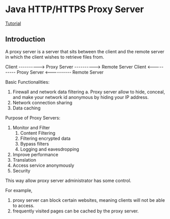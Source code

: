 # Java HTTP/HTTPS Proxy Server
[Tutorial](https://www.tutorialspoint.com/internet_technologies/proxy_servers.htm)
## Introduction
A proxy server is a server that sits between the client and the remote server in which the client wishes to retrieve files from.

Client ----------> Proxy Server ----------> Remote Server
Client <---------- Proxy Server <---------- Remote Server

Basic Functionalities: 

1. Firewall and network data filtering
   a. Proxy server allow to hide, conceal, and make your network id anonymous by hiding your IP address.
2. Network connection sharing
3. Data caching

Purpose of Proxy Servers:

1. Monitor and Filter
   1. Content Filtering
   2. Filtering encrypted data
   3. Bypass filters
   4. Logging and eavesdropping
2. Improve performance
3. Translation
4. Access service anonymously
5. Security

This way allow proxy server administrator has some control.

For example, 

1. proxy server can block certain websites, meaning clients will not be able to access.
2. frequently visited pages can be cached by the proxy server.